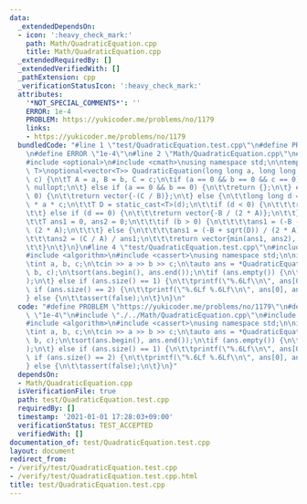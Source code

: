 ```yaml
---
data:
  _extendedDependsOn:
  - icon: ':heavy_check_mark:'
    path: Math/QuadraticEquation.cpp
    title: Math/QuadraticEquation.cpp
  _extendedRequiredBy: []
  _extendedVerifiedWith: []
  _pathExtension: cpp
  _verificationStatusIcon: ':heavy_check_mark:'
  attributes:
    '*NOT_SPECIAL_COMMENTS*': ''
    ERROR: 1e-4
    PROBLEM: https://yukicoder.me/problems/no/1179
    links:
    - https://yukicoder.me/problems/no/1179
  bundledCode: "#line 1 \"test/QuadraticEquation.test.cpp\"\n#define PROBLEM \"https://yukicoder.me/problems/no/1179\"\
    \n#define ERROR \"1e-4\"\n#line 2 \"Math/QuadraticEquation.cpp\"\n#include <vector>\n\
    #include <optional>\n#include <cmath>\nusing namespace std;\n\ntemplate <class\
    \ T>\noptional<vector<T>> QuadraticEquation(long long a, long long b, long long\
    \ c) {\n\tT A = a, B = b, C = c;\n\tif (a == 0 && b == 0 && c == 0) {\n\t\treturn\
    \ nullopt;\n\t} else if (a == 0 && b == 0) {\n\t\treturn {};\n\t} else if (a ==\
    \ 0) {\n\t\treturn vector{-(C / B)};\n\t} else {\n\t\tlong long d = b * b - 4\
    \ * a * c;\n\t\tT D = static_cast<T>(d);\n\t\tif (d < 0) {\n\t\t\treturn {};\n\
    \t\t} else if (d == 0) {\n\t\t\treturn vector{-B / (2 * A)};\n\t\t} else {\n\t\
    \t\tT ans1 = 0, ans2 = 0;\n\t\t\tif (b > 0) {\n\t\t\t\tans1 = (-B - sqrt(D)) /\
    \ (2 * A);\n\t\t\t} else {\n\t\t\t\tans1 = (-B + sqrt(D)) / (2 * A);\n\t\t\t}\n\
    \t\t\tans2 = (C / A) / ans1;\n\t\t\treturn vector{min(ans1, ans2), max(ans1, ans2)};\n\
    \t\t}\n\t}\n}\n#line 4 \"test/QuadraticEquation.test.cpp\"\n#include <iostream>\n\
    #include <algorithm>\n#include <cassert>\nusing namespace std;\n\nint main() {\n\
    \tint a, b, c;\n\tcin >> a >> b >> c;\n\tauto ans = *QuadraticEquation<long double>(a,\
    \ b, c);\n\tsort(ans.begin(), ans.end());\n\tif (ans.empty()) {\n\t\tputs(\"imaginary\"\
    );\n\t} else if (ans.size() == 1) {\n\t\tprintf(\"%.6Lf\\n\", ans[0]);\n\t} else\
    \ if (ans.size() == 2) {\n\t\tprintf(\"%.6Lf %.6Lf\\n\", ans[0], ans[1]);\n\t\
    } else {\n\t\tassert(false);\n\t}\n}\n"
  code: "#define PROBLEM \"https://yukicoder.me/problems/no/1179\"\n#define ERROR\
    \ \"1e-4\"\n#include \"./../Math/QuadraticEquation.cpp\"\n#include <iostream>\n\
    #include <algorithm>\n#include <cassert>\nusing namespace std;\n\nint main() {\n\
    \tint a, b, c;\n\tcin >> a >> b >> c;\n\tauto ans = *QuadraticEquation<long double>(a,\
    \ b, c);\n\tsort(ans.begin(), ans.end());\n\tif (ans.empty()) {\n\t\tputs(\"imaginary\"\
    );\n\t} else if (ans.size() == 1) {\n\t\tprintf(\"%.6Lf\\n\", ans[0]);\n\t} else\
    \ if (ans.size() == 2) {\n\t\tprintf(\"%.6Lf %.6Lf\\n\", ans[0], ans[1]);\n\t\
    } else {\n\t\tassert(false);\n\t}\n}"
  dependsOn:
  - Math/QuadraticEquation.cpp
  isVerificationFile: true
  path: test/QuadraticEquation.test.cpp
  requiredBy: []
  timestamp: '2021-01-01 17:28:03+09:00'
  verificationStatus: TEST_ACCEPTED
  verifiedWith: []
documentation_of: test/QuadraticEquation.test.cpp
layout: document
redirect_from:
- /verify/test/QuadraticEquation.test.cpp
- /verify/test/QuadraticEquation.test.cpp.html
title: test/QuadraticEquation.test.cpp
---
```

